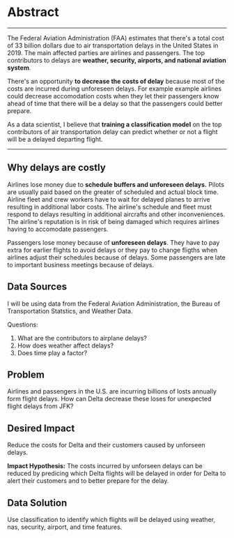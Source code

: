 # Abstract

------------

The Federal Aviation Administration (FAA) estimates that there's a total cost of 33 billion dollars due to air transportation delays in the United States in 2019. The main affected parties are airlines and passengers. The top contributors to delays are **weather, security, airports, and national aviation system**. 

There's an opportunity **to decrease the costs of delay** because most of the costs are incurred during unforeseen delays. For example example airlines could decrease accomodation costs when they let their passengers know ahead of time that there will be a delay so that the passengers could better prepare.

As a data scientist, I believe that **training a classification model**  on the top contributors of air transportation delay can predict whether or not a flight will be a delayed departing flight.


------------



## Why delays are costly

Airlines lose money due to **schedule buffers and unforeseen delays.** Pilots are usually paid based on the greater of scheduled and actual block time. Airline fleet and crew workers have to wait for delayed planes to arrive resulting in additional labor costs. The airline's schedule and fleet must respond to delays resulting in additional aircrafts and other inconveniences. The airline's reputation is in risk of being damaged which requires airlines having to accomodate passengers. 

Passengers lose money because of **unforeseen delays**. They have to pay extra for earlier flights to avoid delays or they pay to change fligths when airlines adjust their schedules because of delays. Some passengers are late to important business meetings because of delays. 

## Data Sources

I will be using data from the Federal Aviation Administration, the Bureau of Transportation Statstics, and Weather Data.

Questions: 

1. What are the contributors to airplane delays?  
2. How does weather affect delays?
3. Does time play a factor?

## Problem

Airlines and passengers in the U.S. are incurring billions of losts annually form flight delays. How can Delta decrease these loses for unexpected flight delays from JFK?
<!--more-->


## Desired Impact

Reduce the costs for Delta and their customers caused by unforseen delays. 

**Impact Hypothesis:** The costs incurred by unforseen delays can be reduced by predicing which Delta flights will be delayed  in order for Delta to alert their customers and to better prepare for the delay. 

## Data Solution 

Use classification to identify which flights will be delayed using weather, nas, security, airport, and time features. 


